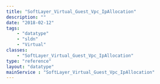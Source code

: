 ```yaml
---
title: "SoftLayer_Virtual_Guest_Vpc_IpAllocation"
description: ""
date: "2018-02-12"
tags:
    - "datatype"
    - "sldn"
    - "Virtual"
classes:
    - "SoftLayer_Virtual_Guest_Vpc_IpAllocation"
type: "reference"
layout: "datatype"
mainService : "SoftLayer_Virtual_Guest_Vpc_IpAllocation"
---
```


